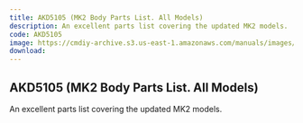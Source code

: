 ```yaml
---
title: AKD5105 (MK2 Body Parts List. All Models)
description: An excellent parts list covering the updated MK2 models.
code: AKD5105
image: https://cmdiy-archive.s3.us-east-1.amazonaws.com/manuals/images/AKD5105.jpg
download:
---
```


<!-- Content of the page -->

## AKD5105 (MK2 Body Parts List. All Models)

An excellent parts list covering the updated MK2 models.
